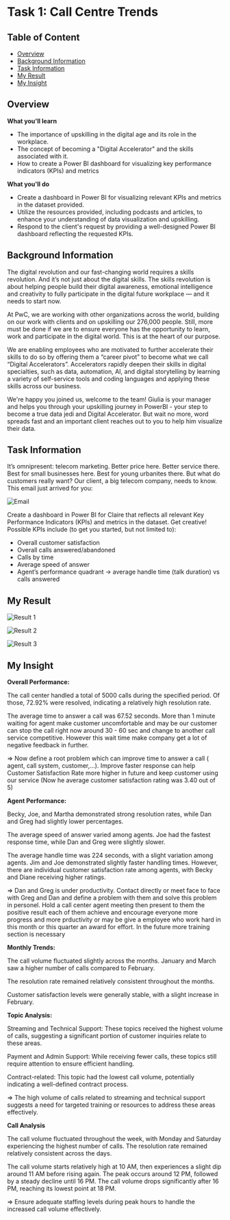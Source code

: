 # Task 1: Call Centre Trends
## Table of Content
 - [Overview](#overview)
 - [Background Information](#background-info)
 - [Task Information](#task-info)
 - [My Result](#my-result)
 - [My Insight](#my-insight)
## Overview <a class = 'anchor' id = 'overview'></a>
**What you'll learn** 
- The importance of upskilling in the digital age and its role in the workplace.
- The concept of becoming a "Digital Accelerator" and the skills associated with it.
- How to create a Power BI dashboard for visualizing key performance indicators (KPIs) and metrics

**What you'll do**
- Create a dashboard in Power BI for visualizing relevant KPIs and metrics in the dataset provided.
- Utilize the resources provided, including podcasts and articles, to enhance your understanding of data visualization and upskilling.
- Respond to the client's request by providing a well-designed Power BI dashboard reflecting the requested KPIs.

## Background Information <a class = 'anchor' id = 'background-info'></a>
The digital revolution and our fast-changing world requires a skills revolution. And it’s not just about the digital skills. The skills revolution is about helping people build their digital awareness, emotional intelligence and creativity to fully participate in the digital future workplace — and it needs to start now.

At PwC, we are working with other organizations across the world, building on our work with clients and on upskilling our 276,000 people. Still, more must be done if we are to ensure everyone has the opportunity to learn, work and participate in the digital world. This is at the heart of our purpose.

We are enabling employees who are motivated to further accelerate their skills to do so by offering them a “career pivot” to become what we call “Digital Accelerators”. Accelerators rapidly deepen their skills in digital specialties, such as data, automation, AI, and digital storytelling by learning a variety of self-service tools and coding languages and applying these skills across our business.

We're happy you joined us, welcome to the team! Giulia is your manager and helps you through your upskilling journey in PowerBI - your step to become a true data jedi and Digital Accelerator. But wait no more, word spreads fast and an important client reaches out to you to help him visualize their data.

## Task Information <a class = 'anchor' id = 'task-info'></a>
It’s omnipresent: telecom marketing. Better price here. Better service there. Best for small businesses here. Best for young urbanites there. But what do customers really want? Our client, a big telecom company, needs to know. This email just arrived for you:

![Email](https://github.com/truonglearncode/Forage-Power-BI-Pwc/blob/main/Task%201%3A%20Call%20Centre%20Trend/Task%20Information%20Email.png)

Create a dashboard in Power BI for Claire that reflects all relevant Key Performance Indicators (KPIs) and metrics in the dataset. Get creative! 
Possible KPIs include (to get you started, but not limited to):
- Overall customer satisfaction
- Overall calls answered/abandoned
- Calls by time
- Average speed of answer
- Agent’s performance quadrant -> average handle time (talk duration) vs calls answered

## My Result <a class = 'anchor' id = 'my-result'></a>

![Result 1](https://github.com/truonglearncode/Forage-Power-BI-Pwc/blob/main/Task%201%3A%20Call%20Centre%20Trend/My%20Result%20Page%201.png)

![Result 2](https://github.com/truonglearncode/Forage-Power-BI-Pwc/blob/main/Task%201%3A%20Call%20Centre%20Trend/My%20Result%20Page%202.png)


![Result 3](https://github.com/truonglearncode/Forage-Power-BI-Pwc/blob/main/Task%201%3A%20Call%20Centre%20Trend/My%20Result%20Page%203.png)

## My Insight <a class = 'anchor' id = 'my-insight'></a>

**Overall Performance:**

The call center handled a total of 5000 calls during the specified period. Of those, 72.92% were resolved, indicating a relatively high resolution rate.

The average time to answer a call was 67.52 seconds. More than 1 minute waiting for agent make customer uncomfortable and may be our customer can stop the call right now around 30 - 60 sec and change to another call service competitive. However this wait time make company get a lot of negative feedback in further. 

=> Now define a root problem which can improve time to answer a call ( agent, call system, customer,...). Improve faster response can help Customer Satisfaction Rate more higher in future and keep customer using our service (Now he average customer satisfaction rating was 3.40 out of 5)

**Agent Performance:**

Becky, Joe, and Martha demonstrated strong resolution rates, while Dan and Greg had slightly lower percentages.

The average speed of answer varied among agents. Joe had the fastest response time, while Dan and Greg were slightly slower.

The average handle time was 224 seconds, with a slight variation among agents. Jim and Joe demonstrated slightly faster handling times. However, there are individual customer satisfaction rate among agents, with Becky and Diane receiving higher ratings.

=> Dan and Greg is under productivity. Contact directly or meet face to face with Greg and Dan and define a problem with them and solve this problem in personel. Hold a call center agent meeting then present to them the positive result each of them achieve and encourage everyone more progress and more prductivity or may be give a employee who work hard in this month or this quarter an award for effort. In the future more training section is necessary

**Monthly Trends:**

The call volume fluctuated slightly across the months. January and March saw a higher number of calls compared to February.

The resolution rate remained relatively consistent throughout the months.

Customer satisfaction levels were generally stable, with a slight increase in February.

**Topic Analysis:**

Streaming and Technical Support: These topics received the highest volume of calls, suggesting a significant portion of customer inquiries relate to these areas.

Payment and Admin Support: While receiving fewer calls, these topics still require attention to ensure efficient handling.

Contract-related: This topic had the lowest call volume, potentially indicating a well-defined contract process.

=> The high volume of calls related to streaming and technical support suggests a need for targeted training or resources to address these areas effectively.

**Call Analysis**

The call volume fluctuated throughout the week, with Monday and Saturday experiencing the highest number of calls. The resolution rate remained relatively consistent across the days.

The call volume starts relatively high at 10 AM, then experiences a slight dip around 11 AM before rising again. The peak occurs around 12 PM, followed by a steady decline until 16 PM. The call volume drops significantly after 16 PM, reaching its lowest point at 18 PM.

=> Ensure adequate staffing levels during peak hours to handle the increased call volume effectively.
